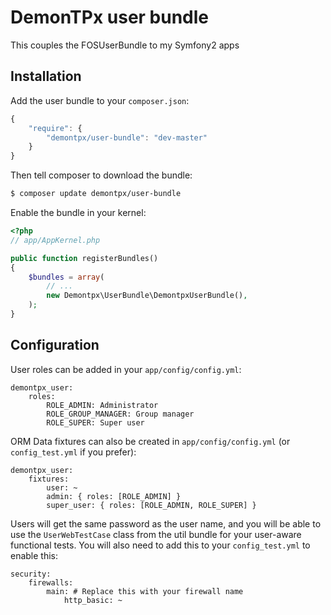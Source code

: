 # DemonTPx user bundle

This couples the FOSUserBundle to my Symfony2 apps

## Installation

Add the user bundle to your `composer.json`:

``` js
{
    "require": {
        "demontpx/user-bundle": "dev-master"
    }
}
```

Then tell composer to download the bundle:

``` bash
$ composer update demontpx/user-bundle
```

Enable the bundle in your kernel:

``` php
<?php
// app/AppKernel.php

public function registerBundles()
{
    $bundles = array(
        // ...
        new Demontpx\UserBundle\DemontpxUserBundle(),
    );
}
```

## Configuration

User roles can be added in your `app/config/config.yml`:

    demontpx_user:
        roles:
            ROLE_ADMIN: Administrator
            ROLE_GROUP_MANAGER: Group manager
            ROLE_SUPER: Super user

ORM Data fixtures can also be created in `app/config/config.yml` (or `config_test.yml` if you prefer):

    demontpx_user:
        fixtures:
            user: ~
            admin: { roles: [ROLE_ADMIN] }
            super_user: { roles: [ROLE_ADMIN, ROLE_SUPER] }

Users will get the same password as the user name, and you will be able to use the `UserWebTestCase` class from the util bundle for your user-aware functional tests. You will also need to add this to your `config_test.yml` to enable this:

    security:
        firewalls:
            main: # Replace this with your firewall name
                http_basic: ~
